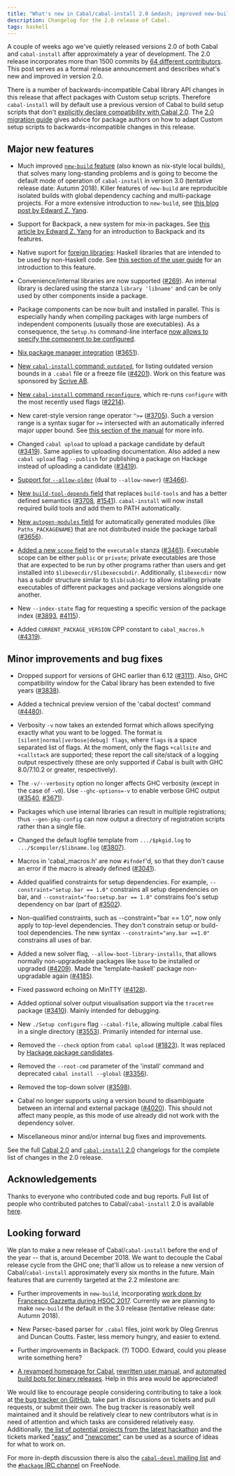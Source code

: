 ```yaml
---
title: "What's new in Cabal/cabal-install 2.0 &mdash; improved new-build, Backpack, foreign libraries and more!"
description: Changelog for the 2.0 release of Cabal.
tags: haskell
---
```


A couple of weeks ago we've quietly released versions 2.0 of both
Cabal and `cabal-install` after approximately a year of
development. The 2.0 release incorporates more than 1500 commits by
[64 different
contributors](https://gist.github.com/23Skidoo/7109479c43a8de44f8e29fa335e9645c). This
post serves as a formal release announcement and describes what's new
and improved in version 2.0.

There is a number of backwards-incompatible Cabal library API changes
in this release that affect packages with Custom setup
scripts. Therefore `cabal-install` will by default use a previous
version of Cabal to build setup scripts that don't [explicitly declare
compatibility with Cabal
2.0](https://www.well-typed.com/blog/2015/07/cabal-setup-deps/). The
[2.0 migration
guide](https://github.com/haskell/cabal/wiki/2.0-migration-guide)
gives advice for package authors on how to adapt Custom setup scripts
to backwards-incompatible changes in this release.


Major new features
------------------

* Much improved [`new-build`
  feature](https://www.haskell.org/cabal/users-guide/nix-local-build-overview.html)
  (also known as nix-style local builds), that solves many
  long-standing problems and is going to become the default mode of
  operation of `cabal-install` in version 3.0 (tentative release date:
  Autumn 2018). Killer features of `new-build` are reproducible
  isolated builds with global dependency caching and multi-package
  projects. For a more extensive introduction to `new-build`, see
  [this blog post by Edward
  Z. Yang](http://blog.ezyang.com/2016/05/announcing-cabal-new-build-nix-style-local-builds/).

* Support for Backpack, a new system for mix-in packages. See [this
  article by Edward
  Z. Yang](https://github.com/ezyang/ghc-proposals/blob/backpack/proposals/0000-backpack.rst)
  for an introduction to Backpack and its features.

* Native suport for [foreign
  libraries](https://github.com/haskell/cabal/pull/2540): Haskell
  libraries that are intended to be used by non-Haskell code. See
  [this section of the user
  guide](https://www.haskell.org/cabal/users-guide/developing-packages.html#foreign-libraries)
  for an introduction to this feature.

* Convenience/internal libraries are now supported
  ([#269](https://github.com/haskell/cabal/issues/269)).  An internal
  library is declared using the stanza `library 'libname'` and can be
  only used by other components inside a package.

* Package components can be now built and installed in parallel. This
  is especially handy when compiling packages with large numbers of
  independent components (usually those are executables). As a
  consequence, the `Setup.hs` command-line interface [now allows to
  specify the component to be
  configured](https://github.com/ghc-proposals/ghc-proposals/pull/4).

* [Nix package manager integration](https://www.haskell.org/cabal/users-guide/nix-integration.html)
  ([#3651](https://github.com/haskell/cabal/issues/3651)).

* [New `cabal-install` command: `outdated`](https://www.haskell.org/cabal/users-guide/developing-packages.html?highlight=outdated#listing-outdated-dependency-version-bounds), for listing outdated
  version bounds in a `.cabal` file or a freeze file
  ([#4201](https://github.com/haskell/cabal/issues/4207)). Work on
  this feature was sponsored by [Scrive AB](https://scrive.com/).

* [New `cabal-install` command
  `reconfigure`](https://www.haskell.org/cabal/users-guide/installing-packages.html?highlight=reconfigure),
  which re-runs `configure` with the most recently used flags
  ([#2214](https://github.com/haskell/cabal/issues/2214)).

* New caret-style version range operator `^>=`
  ([#3705](https://github.com/haskell/cabal/issues/3705)). Such a
  version range is a syntax sugar for `>=` intersected with an
  automatically inferred major upper bound. See [this section of the
  manual](https://www.haskell.org/cabal/users-guide/developing-packages.html?highlight=caret#pkg-field-build-depends)
  for more info.

* Changed `cabal upload` to upload a package candidate by default
  ([#3419](https://github.com/haskell/cabal/issues/3419)). Same
  applies to uploading documentation. Also added a new `cabal upload`
  flag `--publish` for publishing a package on Hackage instead of
  uploading a candidate
  ([#3419](https://github.com/haskell/cabal/issues/3419)).

* [Support for
  `--allow-older`](https://www.haskell.org/cabal/users-guide/nix-local-build.html?highlight=allow%20older#cfg-flag---allow-older)
  (dual to `--allow-newer`)
  ([#3466](https://github.com/haskell/cabal/issues/3466)).

* [New `build-tool-depends`
  field](https://www.haskell.org/cabal/users-guide/developing-packages.html?highlight=build%20tool%20depends#pkg-field-build-tool-depends)
  that replaces `build-tools` and has a better defined semantics
  ([#3708](https://github.com/haskell/cabal/issues/3708),
  [#1541](https://github.com/haskell/cabal/issues/1541)). `cabal-install`
  will now install required build tools and add them to PATH
  automatically.

* [New `autogen-modules`
  field](https://www.haskell.org/cabal/users-guide/developing-packages.html?highlight=autogen%20modules#pkg-field-custom-setup-autogen-modules)
  for automatically generated modules (like `Paths_PACKAGENAME`) that
  are not distributed inside the package tarball
  ([#3656](https://github.com/haskell/cabal/issues/3656)).

* [Added a new `scope`
  field](https://www.haskell.org/cabal/users-guide/developing-packages.html?highlight=scope#pkg-field-executable-scope)
  to the `executable` stanza
  ([#3461](https://github.com/haskell/cabal/issues/3461)). Executable
  scope can be either `public` or `private`; private executables are
  those that are expected to be run by other programs rather than
  users and get installed into
  `$libexecdir/$libexecsubdir`. Additionally, `$libexecdir` now has a
  subdir structure similar to `$lib(sub)dir` to allow installing
  private executables of different packages and package versions
  alongside one another.

* New `--index-state` flag for requesting a specific version of
  the package index
  ([#3893](https://github.com/haskell/cabal/issues/3893),
  [#4115](https://github.com/haskell/cabal/issues/4115)).

* Added `CURRENT_PACKAGE_VERSION` CPP constant to `cabal_macros.h`
  ([#4319](https://github.com/haskell/cabal/issues/4319)).

Minor improvements and bug fixes
--------------------------------

* Dropped support for versions of GHC earlier than 6.12
  ([#3111](https://github.com/haskell/cabal/issues/3111)). Also, GHC
  compatibility window for the Cabal library has been extended to five
  years ([#3838](https://github.com/haskell/cabal/issues/3838)).

* Added a technical preview version of the 'cabal doctest' command
  ([#4480](https://github.com/haskell/cabal/issues/4480)).

* Verbosity `-v` now takes an extended format which allows specifying
  exactly what you want to be logged.  The format is
  `[silent|normal|verbose|debug] flags`, where `flags` is a space
  separated list of flags. At the moment, only the flags `+callsite`
  and `+callstack` are supported; these report the call site/stack of
  a logging output respectively (these are only supported if Cabal is
  built with GHC 8.0/7.10.2 or greater, respectively).

* The `-v/--verbosity` option no longer affects GHC verbosity (except
  in the case of `-v0`). Use `--ghc-options=-v` to enable verbose GHC
  output ([#3540](https://github.com/haskell/cabal/issues/3540),
  [#3671](https://github.com/haskell/cabal/issues/3671)).

* Packages which use internal libraries can result in multiple
  registrations; thus `--gen-pkg-config` can now output a directory of
  registration scripts rather than a single file.

* Changed the default logfile template from `.../$pkgid.log` to
  `.../$compiler/$libname.log`
  ([#3807](https://github.com/haskell/cabal/issues/3807)).

* Macros in 'cabal_macros.h' are now `#ifndef`'d, so that they don't
  cause an error if the macro is already defined
  ([#3041](https://github.com/haskell/cabal/issues/3041)).

* Added qualified constraints for setup dependencies. For example,
  `--constraint="setup.bar == 1.0"` constrains all setup dependencies
  on bar, and `--constraint="foo:setup.bar == 1.0"` constrains foo's
  setup dependency on bar (part of
  [#3502](https://github.com/haskell/cabal/issues/3502)).

* Non-qualified constraints, such as --constraint="bar == 1.0", now
  only apply to top-level dependencies. They don't constrain setup or
  build-tool dependencies. The new syntax `--constraint="any.bar
  ==1.0"` constrains all uses of bar.

* Added a new solver flag, `--allow-boot-library-installs`, that
  allows normally non-upgradeable packages like `base` to be installed
  or upgraded
  ([#4209](https://github.com/haskell/cabal/issues/4209)). Made the
  'template-haskell' package non-upgradable again
  ([#4185](https://github.com/haskell/cabal/issues/4185)).

* Fixed password echoing on MinTTY
  ([#4128](https://github.com/haskell/cabal/issues/4128)).

* Added optional solver output visualisation support via the
  `tracetree` package
  ([#3410](https://github.com/haskell/cabal/issues/3410)). Mainly
  intended for debugging.

* New `./Setup configure` flag `--cabal-file`, allowing multiple
  .cabal files in a single directory
  ([#3553](https://github.com/haskell/cabal/issues/3553)). Primarily
  intended for internal use.

* Removed the `--check` option from `cabal upload`
  ([#1823](https://github.com/haskell/cabal/issues/1823)). It was
  replaced by [Hackage package
  candidates](https://hackage.haskell.org/upload#candidates).

* Removed the `--root-cmd` parameter of the 'install' command and
  deprecated `cabal install --global`
  ([#3356](https://github.com/haskell/cabal/issues/3356)).

* Removed the top-down solver
  ([#3598](https://github.com/haskell/cabal/issues/3598)).

* Cabal no longer supports using a version bound to disambiguate
  between an internal and external package
  ([#4020](https://github.com/haskell/cabal/issues/4020)).  This
  should not affect many people, as this mode of use already did not
  work with the dependency solver.

* Miscellaneous minor and/or internal bug fixes and improvements.

See the full [Cabal
2.0](https://github.com/haskell/cabal/blob/2.0/Cabal/changelog) and
[`cabal-install`
2.0](https://github.com/haskell/cabal/blob/2.0/cabal-install/changelog)
changelogs for the complete list of changes in the 2.0 release.

Acknowledgements
----------------

Thanks to everyone who contributed code and bug reports. Full list of
people who contributed patches to Cabal/`cabal-install` 2.0 is
available
[here](https://gist.github.com/23Skidoo/7109479c43a8de44f8e29fa335e9645c).

Looking forward
---------------

We plan to make a new release of Cabal/`cabal-install` before the end
of the year -- that is, around December 2018. We want to decouple the
Cabal release cycle from the GHC one; that'll allow us to release a
new version of Cabal/`cabal-install` approximately every six months in
the future. Main features that are currently targeted at the 2.2
milestone are:

* Further improvements in `new-build`, incorporating [work done by
  Francesco Gazzetta during HSOC
  2017](https://github.com/haskell/cabal/projects/4). Currently we are
  planning to make `new-build` the default in the 3.0 release
  (tentative release date: Autumn 2018).

* New Parsec-based parser for `.cabal` files, joint work by Oleg
  Grenrus and Duncan Coutts. Faster, less memory hungry, and easier to
  extend.

* Further improvements in Backpack. (?) TODO. Edward, could you please
  write something here?

* [A revamped homepage for
  Cabal](https://github.com/haskell/cabal/issues/4013), [rewritten
  user manual](https://github.com/haskell/cabal/labels/documentation),
  and [automated build bots for binary
  releases](https://github.com/haskell/cabal/issues/4637). Help in
  this area would be appreciated!

We would like to encourage people considering contributing to take a
look at [the bug tracker on
GitHub](https://github.com/haskell/cabal/issues/), take part in
discussions on tickets and pull requests, or submit their own. The bug
tracker is reasonably well maintained and it should be relatively
clear to new contributors what is in need of attention and which tasks
are considered relatively easy. Additionally, [the list of potential
projects from the latest
hackathon](https://github.com/haskell/cabal/wiki/ZuriHac-2017) and the
tickets marked
["easy"](https://github.com/haskell/cabal/issues?q=is%3Aopen+is%3Aissue+label%3A%22meta%3A+easy%22)
and
["newcomer"](https://github.com/haskell/cabal/issues?q=is%3Aopen+is%3Aissue+label%3Anewcomer)
can be used as a source of ideas for what to work on.

For more in-depth discussion there is also the [`cabal-devel` mailing
list](https://mail.haskell.org/mailman/listinfo/cabal-devel) and the
[`#hackage` IRC channel](https://wiki.haskell.org/IRC_channel) on
FreeNode.
